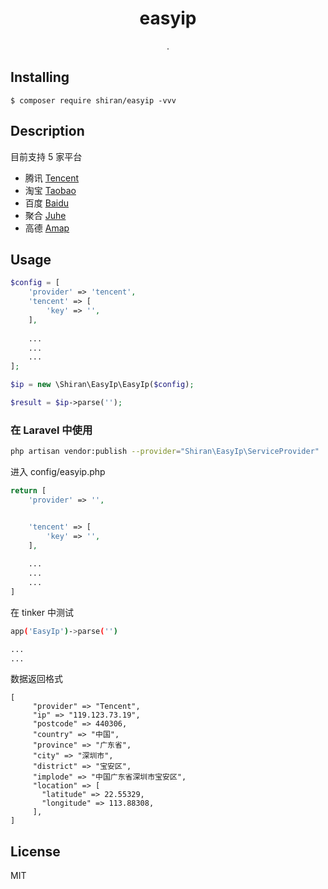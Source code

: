 <h1 align="center"> easyip </h1>

<p align="center"> .</p>


## Installing

```shell
$ composer require shiran/easyip -vvv
```

## Description
目前支持 5 家平台  
* 腾讯 [Tencent](https://lbs.qq.com/webservice_v1/guide-ip.html)
* 淘宝 [Taobao](http://ip.taobao.com/)
* 百度 [Baidu](http://lbsyun.baidu.com/index.php?title=webapi/ip-api)
* 聚合 [Juhe](https://www.juhe.cn/docs/api/id/1)
* 高德 [Amap](https://lbs.amap.com/api/webservice/guide/api/ipconfig)

## Usage

```php
$config = [
    'provider' => 'tencent',
    'tencent' => [
        'key' => '',
    ],
    
    ...
    ...
    ...
];

$ip = new \Shiran\EasyIp\EasyIp($config);

$result = $ip->parse('');
```

### 在 Laravel 中使用

```bash
php artisan vendor:publish --provider="Shiran\EasyIp\ServiceProvider"
```

进入 config/easyip.php
```php
return [
    'provider' => '',


    'tencent' => [
        'key' => '',
    ],
    
    ...
    ...
    ...
]
```

在 tinker 中测试
```bash
app('EasyIp')->parse('')

...
...
```

数据返回格式
```
[
     "provider" => "Tencent",
     "ip" => "119.123.73.19",
     "postcode" => 440306,
     "country" => "中国",
     "province" => "广东省",
     "city" => "深圳市",
     "district" => "宝安区",
     "implode" => "中国广东省深圳市宝安区",
     "location" => [
       "latitude" => 22.55329,
       "longitude" => 113.88308,
     ],
]
```

## License

MIT
